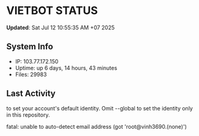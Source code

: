 # VIETBOT STATUS
**Updated**: Sat Jul 12 10:55:35 AM +07 2025

## System Info
- IP: 103.77.172.150
- Uptime: up 6 days, 14 hours, 43 minutes
- Files: 29983

## Last Activity

to set your account's default identity.
Omit --global to set the identity only in this repository.

fatal: unable to auto-detect email address (got 'root@vinh3690.(none)')
